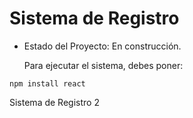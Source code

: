 <h1> Sistema de Registro</h1>

 - Estado del Proyecto: En construcción.

   Para ejecutar el sistema, debes poner:

  ```npm install react```
  
Sistema de Registro 2
